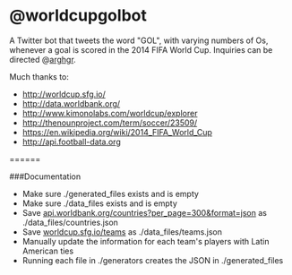 @worldcupgolbot
======

A Twitter bot that tweets the word "GOL", with varying numbers of Os, whenever a goal is scored in the 2014 FIFA World Cup. Inquiries can be directed @[arghgr](https://twitter.com/arghgr).

Much thanks to:
* http://worldcup.sfg.io/
* http://data.worldbank.org/
* http://www.kimonolabs.com/worldcup/explorer
* http://thenounproject.com/term/soccer/23509/
* https://en.wikipedia.org/wiki/2014_FIFA_World_Cup
* http://api.football-data.org

======

###Documentation

* Make sure ./generated_files exists and is empty
* Make sure ./data_files exists and is empty
* Save [api.worldbank.org/countries?per_page=300&format=json](http://api.worldbank.org/countries?per_page=300&format=json) as ./data_files/countries.json
* Save [worldcup.sfg.io/teams](worldcup.sfg.io/teams) as ./data_files/teams.json
* Manually update the information for each team's players with Latin American ties
* Running each file in ./generators creates the JSON in ./generated_files
